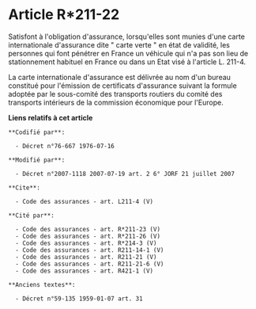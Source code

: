 # Article R*211-22

Satisfont à l'obligation d'assurance, lorsqu'elles sont munies d'une carte internationale d'assurance dite " carte verte " en
état de validité, les personnes qui font pénétrer en France un véhicule qui n'a pas son lieu de stationnement habituel en
France ou dans un Etat visé à l'article L. 211-4.

La carte internationale d'assurance est délivrée au nom d'un bureau constitué pour l'émission de certificats d'assurance
suivant la formule adoptée par le sous-comité des transports routiers du comité des transports intérieurs de la commission
économique pour l'Europe.

**Liens relatifs à cet article**

	**Codifié par**:

	  - Décret n°76-667 1976-07-16

	**Modifié par**:

	  - Décret n°2007-1118 2007-07-19 art. 2 6° JORF 21 juillet 2007

	**Cite**:

	  - Code des assurances - art. L211-4 (V)

	**Cité par**:

	  - Code des assurances - art. R*211-23 (V)
	  - Code des assurances - art. R*211-26 (V)
	  - Code des assurances - art. R*214-3 (V)
	  - Code des assurances - art. R211-14-1 (V)
	  - Code des assurances - art. R211-21 (V)
	  - Code des assurances - art. R211-21-6 (V)
	  - Code des assurances - art. R421-1 (V)

	**Anciens textes**:

	  - Décret n°59-135 1959-01-07 art. 31
